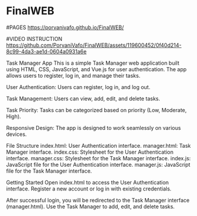 # FinalWEB
#PAGES
https://porvanivafo.github.io/FinalWEB/

#VIDEO INSTRUCTION
https://github.com/PorvaniVafo/FinalWEB/assets/119600452/0f40d214-8c99-4da3-ae1d-0604a0931a6e


Task Manager App
This is a simple Task Manager web application built using HTML, CSS, JavaScript, and Vue.js for user authentication. The app allows users to register, log in, and manage their tasks.


User Authentication: Users can register, log in, and log out.

Task Management: Users can view, add, edit, and delete tasks.

Task Priority: Tasks can be categorized based on priority (Low, Moderate, High).

Responsive Design: The app is designed to work seamlessly on various devices.

File Structure
index.html: User Authentication interface.
manager.html: Task Manager interface.
index.css: Stylesheet for the User Authentication interface.
manager.css: Stylesheet for the Task Manager interface.
index.js: JavaScript file for the User Authentication interface.
manager.js: JavaScript file for the Task Manager interface.

Getting Started
Open index.html to access the User Authentication interface.
Register a new account or log in with existing credentials.

After successful login, you will be redirected to the Task Manager interface (manager.html).
Use the Task Manager to add, edit, and delete tasks.

